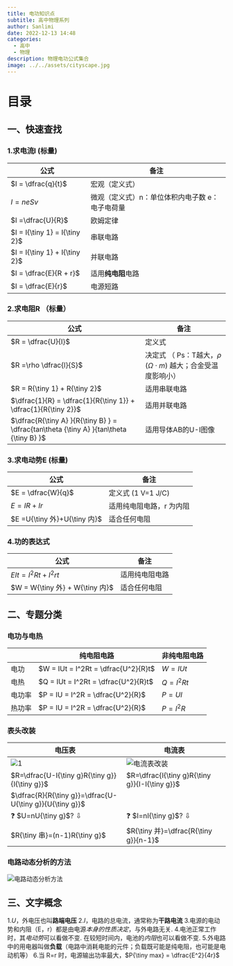 ```yaml
---
title: 电功知识点
subtitle: 高中物理系列
author: Sanlimi
date: 2022-12-13 14:48
categories:
  - 高中
  - 物理
description: 物理电功公式集合
image: ../../assets/cityscape.jpg
---
```



# 目录

## 一、快速查找

### 1.求电流I (标量)
|公式|备注|
| --- | --- |
| $I = \dfrac{q}{t}$ | 宏观（定义式）|
| $I = neSv$ | 微观（定义式）n：单位体积内电子数 e：电子电荷量|
| $I =\dfrac{U}{R}$ | 欧姆定律 |
| $I = I{\tiny 1} = I{\tiny 2}$| 串联电路 |
| $I = I{\tiny 1} + I{\tiny 2}$| 并联电路 |
| $I = \dfrac{E}{R + r}$ | 适用**纯电阻**电路 |
| $I = \dfrac{E}{r}$ | 电源短路 |

### 2.求电阻R （标量）
| 公式 | 备注 |
| --- | --- |
| $R = \dfrac{U}{I}$ | 定义式 |
| $R =\rho \dfrac{l}{S}$ | 决定式 （ Ps：T越大，$\rho$ ($\Omega \cdot m$) 越大；合金受温度影响小）|
| $R = R{\tiny 1} + R{\tiny 2}$| 适用串联电路 |
| $\dfrac{1}{R} = \dfrac{1}{R{\tiny 1}} + \dfrac{1}{R{\tiny 2}}$ | 适用并联电路 |
| $\dfrac{R{\tiny A} }{R{\tiny B} } = \dfrac{tan\theta {\tiny A} }{tan\theta {\tiny B} }$ | 适用导体AB的U-I图像 |

### 3.求电动势E (标量)
|公式|备注|
| --- | --- |
| $E = \dfrac{W}{q}$ | 定义式 (1 V=1 J/C)|
| $E = IR + Ir$ | 适用纯电阻电路，r 为内阻 |
| $E =U{\tiny 外}+U{\tiny 内}$ | 适合任何电阻 |

### 4.功的表达式
|公式|备注|
| --- | --- |
| $EIt = I^2Rt + I^2rt$ | 适用纯电阻电路 |
| $W = W{\tiny 外} + W{\tiny 内}$ | 适合任何电阻 |


## 二、专题分类

### 电功与电热
| | 纯电阻电路 | 非纯电阻电路 |
| ---| --- | ---|
| 电功 | $W = IUt = I^2Rt = \dfrac{U^2}{R}t$ | $W = IUt$ |
| 电热 | $Q = IUt = I^2Rt = \dfrac{U^2}{R}t$ | $Q = I^2Rt$ |
|电功率| $P = IU = I^2R = \dfrac{U^2}{R}$ | $P = UI$ |
|热功率| $P = IU = I^2R = \dfrac{U^2}{R}$ | $P = I^2R$ |

### 表头改装
| 电压表                                                      | 电流表                                                         |
| -------------------------------------------------------- | ----------------------------------------------------------- |
| ![1](https://wzyskq.github.io/img/phy/pic/必三：电压表改装.png)  | ![电流表改装](https://wzyskq.github.io/img/phy/pic/必三：电流表改装.png) |
| $R=\dfrac{U-I{\tiny g}R{\tiny g}}{I{\tiny g}}$           | $R=\dfrac{I{\tiny g}R{\tiny g}}{I-I{\tiny g}}$              |
| $\dfrac{R}{R{\tiny g}}=\dfrac{U-U{\tiny g}}{U{\tiny g}}$ |                                                             |
| ❓ $U=nU{\tiny g}$? ⇩                                     | ❓ $I=nI{\tiny g}$? ⇩                                        |
| $R{\tiny 串}=(n-1)R{\tiny g}$                             | $R{\tiny 并}=\dfrac{R{\tiny g}}{n-1}$                        |

###  电路动态分析的方法
![电路动态分析方法](https://wzyskq.github.io/img/phy/pic/电路动态分析方法.png)

## 三、文字概念

1.$U$，外电压也叫**路端电压**
2.$I$，电路的总电流，通常称为**干路电流**
3.电源的电动势和内阻（E，r）都是由电源*本身的性质决定*，与外电路无关.
4.电池正常工作时，其*电动势*可以看做不变. 在较短时间内，电池的*内阻*也可以看做不变.
5.外电路中的用电器叫做**负载**（电路中消耗电能的元件；负载既可能是纯电阻，也可能是电动机等）
6.当 R=r 时，电源输出功率最大，$P{\tiny max} = \dfrac{E^2}{4r}$
